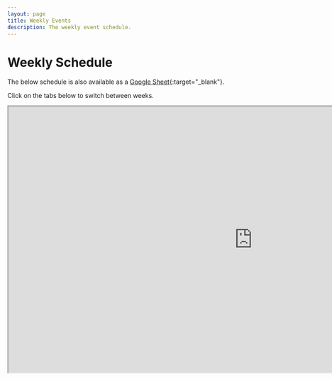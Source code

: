 ```yaml
---
layout: page
title: Weekly Events
description: The weekly event schedule.
---
```


# Weekly Schedule

The below schedule is also available as a [Google Sheet](https://docs.google.com/spreadsheets/d/1JxJs3GKICAgg9RDqkirgMeBI7uEDZdD2cchVWLakRWY/edit?usp=sharing){:target="_blank"}.

Click on the tabs below to switch between weeks.

<iframe src="https://docs.google.com/spreadsheets/d/e/2PACX-1vQsJ3hH0mhN6M6hdG7g6n76WPiIyB7gK0bfgr7QbmAdE7Oz72v3wPOGg4Ep39GEyVX0eDmY7wyhsO8j/pubhtml?widget=true&amp;headers=false" width=1100 height=600></iframe>

<!--
{% for schedule in site.schedules %}
{{ schedule }}
{% endfor %}
-->

